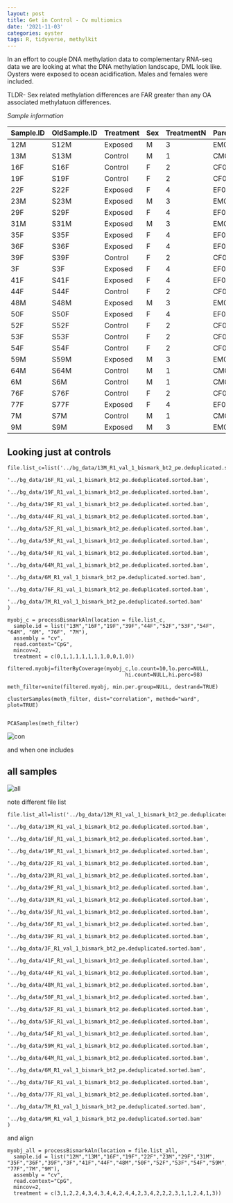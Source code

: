 ```yaml
---
layout: post
title: Get in Control - Cv multiomics
date: '2021-11-03'
categories: oyster
tags: R, tidyverse, methylkit
---
```


In an effort to couple DNA methylation data to complementary RNA-seq data we are looking at what the DNA methylation landscape, DML look like. Oysters were exposed to ocean acidification. Males and females were included.

TLDR- Sex related methylation differences are FAR greater than any OA associated methylatuon differences.

*Sample information*

|Sample.ID|OldSample.ID|Treatment|Sex|TreatmentN|Parent.ID|
|---------|------------|---------|---|----------|---------|
|12M      |S12M        |Exposed  |M  |3         |EM05     |
|13M      |S13M        |Control  |M  |1         |CM04     |
|16F      |S16F        |Control  |F  |2         |CF05     |
|19F      |S19F        |Control  |F  |2         |CF08     |
|22F      |S22F        |Exposed  |F  |4         |EF02     |
|23M      |S23M        |Exposed  |M  |3         |EM04     |
|29F      |S29F        |Exposed  |F  |4         |EF07     |
|31M      |S31M        |Exposed  |M  |3         |EM06     |
|35F      |S35F        |Exposed  |F  |4         |EF08     |
|36F      |S36F        |Exposed  |F  |4         |EF05     |
|39F      |S39F        |Control  |F  |2         |CF06     |
|3F       |S3F         |Exposed  |F  |4         |EF06     |
|41F      |S41F        |Exposed  |F  |4         |EF03     |
|44F      |S44F        |Control  |F  |2         |CF03     |
|48M      |S48M        |Exposed  |M  |3         |EM03     |
|50F      |S50F        |Exposed  |F  |4         |EF01     |
|52F      |S52F        |Control  |F  |2         |CF07     |
|53F      |S53F        |Control  |F  |2         |CF02     |
|54F      |S54F        |Control  |F  |2         |CF01     |
|59M      |S59M        |Exposed  |M  |3         |EM01     |
|64M      |S64M        |Control  |M  |1         |CM05     |
|6M       |S6M         |Control  |M  |1         |CM02     |
|76F      |S76F        |Control  |F  |2         |CF04     |
|77F      |S77F        |Exposed  |F  |4         |EF04     |
|7M       |S7M         |Control  |M  |1         |CM01     |
|9M       |S9M         |Exposed  |M  |3         |EM02     |


## Looking just at controls

```
file.list_c=list('../bg_data/13M_R1_val_1_bismark_bt2_pe.deduplicated.sorted.bam',
                '../bg_data/16F_R1_val_1_bismark_bt2_pe.deduplicated.sorted.bam',
                '../bg_data/19F_R1_val_1_bismark_bt2_pe.deduplicated.sorted.bam',
                '../bg_data/39F_R1_val_1_bismark_bt2_pe.deduplicated.sorted.bam',
                '../bg_data/44F_R1_val_1_bismark_bt2_pe.deduplicated.sorted.bam',
                '../bg_data/52F_R1_val_1_bismark_bt2_pe.deduplicated.sorted.bam',
                '../bg_data/53F_R1_val_1_bismark_bt2_pe.deduplicated.sorted.bam',
                '../bg_data/54F_R1_val_1_bismark_bt2_pe.deduplicated.sorted.bam',
                '../bg_data/64M_R1_val_1_bismark_bt2_pe.deduplicated.sorted.bam',
                '../bg_data/6M_R1_val_1_bismark_bt2_pe.deduplicated.sorted.bam',
                '../bg_data/76F_R1_val_1_bismark_bt2_pe.deduplicated.sorted.bam',
                '../bg_data/7M_R1_val_1_bismark_bt2_pe.deduplicated.sorted.bam'
)
```

```
myobj_c = processBismarkAln(location = file.list_c,
  sample.id = list("13M","16F","19F","39F","44F","52F","53F","54F", "64M", "6M", "76F", "7M"),
  assembly = "cv",
  read.context="CpG",
  mincov=2,
  treatment = c(0,1,1,1,1,1,1,1,0,0,1,0))
```

```
filtered.myobj=filterByCoverage(myobj_c,lo.count=10,lo.perc=NULL,
                                      hi.count=NULL,hi.perc=98)

meth_filter=unite(filtered.myobj, min.per.group=NULL, destrand=TRUE)

clusterSamples(meth_filter, dist="correlation", method="ward", plot=TRUE)


PCASamples(meth_filter)

```


![con](http://gannet.fish.washington.edu/seashell/snaps/2018_L18-adult-methylation____RStudio_Server_2021-11-05_09-34-18.png)



and when one includes
## all samples

![all](http://gannet.fish.washington.edu/seashell/snaps/2018_L18-adult-methylation____RStudio_Server_2021-11-05_09-35-34.png)


note different file list

```
file.list_all=list('../bg_data/12M_R1_val_1_bismark_bt2_pe.deduplicated.sorted.bam',
                '../bg_data/13M_R1_val_1_bismark_bt2_pe.deduplicated.sorted.bam',
                '../bg_data/16F_R1_val_1_bismark_bt2_pe.deduplicated.sorted.bam',
                '../bg_data/19F_R1_val_1_bismark_bt2_pe.deduplicated.sorted.bam',
                '../bg_data/22F_R1_val_1_bismark_bt2_pe.deduplicated.sorted.bam',
                '../bg_data/23M_R1_val_1_bismark_bt2_pe.deduplicated.sorted.bam',
                '../bg_data/29F_R1_val_1_bismark_bt2_pe.deduplicated.sorted.bam',
                '../bg_data/31M_R1_val_1_bismark_bt2_pe.deduplicated.sorted.bam',
                '../bg_data/35F_R1_val_1_bismark_bt2_pe.deduplicated.sorted.bam',
                '../bg_data/36F_R1_val_1_bismark_bt2_pe.deduplicated.sorted.bam',
                '../bg_data/39F_R1_val_1_bismark_bt2_pe.deduplicated.sorted.bam',
                '../bg_data/3F_R1_val_1_bismark_bt2_pe.deduplicated.sorted.bam',
                '../bg_data/41F_R1_val_1_bismark_bt2_pe.deduplicated.sorted.bam',
                '../bg_data/44F_R1_val_1_bismark_bt2_pe.deduplicated.sorted.bam',
                '../bg_data/48M_R1_val_1_bismark_bt2_pe.deduplicated.sorted.bam',
                '../bg_data/50F_R1_val_1_bismark_bt2_pe.deduplicated.sorted.bam',
                '../bg_data/52F_R1_val_1_bismark_bt2_pe.deduplicated.sorted.bam',
                '../bg_data/53F_R1_val_1_bismark_bt2_pe.deduplicated.sorted.bam',
                '../bg_data/54F_R1_val_1_bismark_bt2_pe.deduplicated.sorted.bam',
                '../bg_data/59M_R1_val_1_bismark_bt2_pe.deduplicated.sorted.bam',
                '../bg_data/64M_R1_val_1_bismark_bt2_pe.deduplicated.sorted.bam',
                '../bg_data/6M_R1_val_1_bismark_bt2_pe.deduplicated.sorted.bam',
                '../bg_data/76F_R1_val_1_bismark_bt2_pe.deduplicated.sorted.bam',
                '../bg_data/77F_R1_val_1_bismark_bt2_pe.deduplicated.sorted.bam',
                '../bg_data/7M_R1_val_1_bismark_bt2_pe.deduplicated.sorted.bam',
                '../bg_data/9M_R1_val_1_bismark_bt2_pe.deduplicated.sorted.bam'
)
```
and align


```
myobj_all = processBismarkAln(location = file.list_all,
  sample.id = list("12M","13M","16F","19F","22F","23M","29F","31M", "35F","36F","39F","3F","41F","44F","48M","50F","52F","53F","54F","59M","64M","6M","76F", "77F","7M","9M"),
  assembly = "cv",
  read.context="CpG",
  mincov=2,
  treatment = c(3,1,2,2,4,3,4,3,4,4,2,4,4,2,3,4,2,2,2,3,1,1,2,4,1,3))
```

